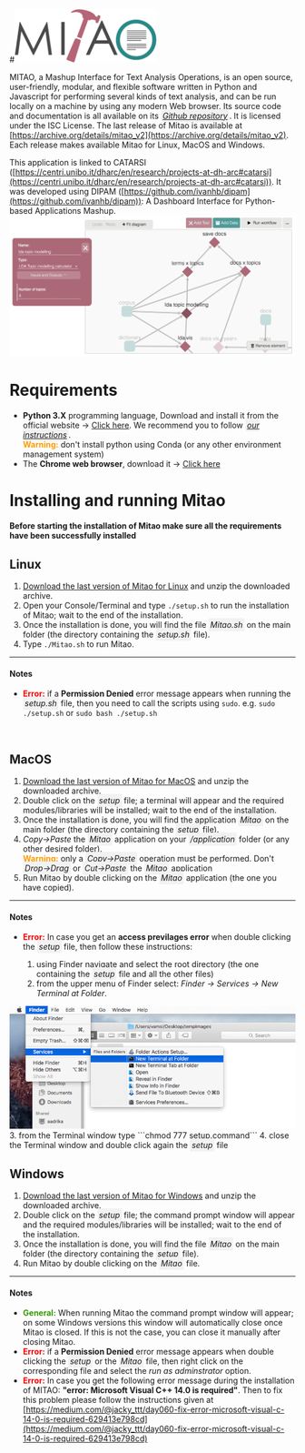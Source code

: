 <link rel="stylesheet" href="https://use.fontawesome.com/releases/v5.6.1/css/all.css" crossorigin="anonymous">

#<img src="doc/mitao_logo.png" alt="logo" width="250"/>

MITAO, a Mashup Interface for Text Analysis Operations, is an open source, user-friendly, modular, and flexible software written in Python and Javascript for performing several kinds of text analysis, and can be run locally on a machine by using any modern Web browser. Its source code and documentation is all available on its <i style="padding: 3px; background-color: #F2F2F2" class="fab fa-github"> <a href="https://github.com/catarsi/mitao">Github repository</a></i>. It is licensed under the ISC License. The last release of Mitao is available at [https://archive.org/details/mitao_v2](https://archive.org/details/mitao_v2). Each release makes available Mitao for Linux, MacOS and Windows.

This application is linked to CATARSI ([https://centri.unibo.it/dharc/en/research/projects-at-dh-arc#catarsi](https://centri.unibo.it/dharc/en/research/projects-at-dh-arc#catarsi)). It was developed using DIPAM  ([https://github.com/ivanhb/dipam](https://github.com/ivanhb/dipam)): A Dashboard Interface for Python-based Applications Mashup.
<img src="doc/mitao_screenshot.png" alt="screen"/>  

# Requirements
* **Python 3.X** programming language, Download and install it from the official website -> [Click here](https://www.python.org/downloads/). We recommend you to follow <i style="padding: 3px; background-color: #F2F2F2" class="fas fa-file"> <a href="doc/python_installation.pdf">our instructions</a></i>.<br><b style="color:#ff9a00">Warning:</b> don't install python using Conda (or any other environment management system)
* The **Chrome web browser**, download it -> [Click here](https://www.google.com/intl/en/chrome/)

# Installing and running Mitao
**Before starting the installation of Mitao make sure all the requirements have been successfully installed**

## Linux
1. [Download the last version of Mitao for Linux](https://archive.org/download/mitao2/mitao_v2.0.1_linux.zip) and unzip the downloaded archive.
1. Open your Console/Terminal and type `./setup.sh` to run the installation of Mitao; wait to the end of the installation.
2. Once the installation is done, you will find the file <i style="padding: 3px; background-color: #F2F2F2" class="fas fa-file"> Mitao.sh</i> on the main folder (the directory containing the <i style="padding: 3px; background-color: #F2F2F2" class="fas fa-file"> setup.sh</i> file).
3. Type `./Mitao.sh` to run Mitao.

---
#### Notes
* <b style="color:#ff0000	">Error:</b> if a **Permission Denied** error message appears when running the <i style="padding: 3px; background-color: #F2F2F2" class="fas fa-file"> setup.sh</i> file, then you need to call the scripts using `sudo`. e.g. `sudo ./setup.sh` or `sudo bash ./setup.sh`

<br>

## MacOS
1. [Download the last version of Mitao for MacOS](https://archive.org/download/mitao2/mitao_v2.0.1_macos.zip) and unzip the downloaded archive.
1. Double click on the <i style="padding: 3px; background-color: #F2F2F2" class="fas fa-file"> setup</i>  file; a terminal will appear and the required modules/libraries will be installed; wait to the end of the installation.
2. Once the installation is done, you will find the application  <i style="padding: 3px; background-color: #F2F2F2" class="fas fa-file"> Mitao</i> on the main folder (the directory containing the <i style="padding: 3px; background-color: #F2F2F2" class="fas fa-file"> setup</i> file).
3. *Copy->Paste* the <i style="padding: 3px; background-color: #F2F2F2" class="fas fa-file"> Mitao</i> application on your <i style="padding: 3px; background-color: #F2F2F2" class="fas fa-folder"> /application</i> folder (or any other desired folder).<br><b style="color:#ff9a00">Warning:</b> only a <i style="padding: 3px; background-color: #F2F2F2">Copy->Paste</i> operation must be performed. Don't <i style="padding: 3px; background-color: #F2F2F2">Drop->Drag</i> or <i style="padding: 3px; background-color: #F2F2F2">Cut->Paste</i> the <i style="padding: 3px; background-color: #F2F2F2" class="fas fa-file"> Mitao</i> application
4. Run Mitao by double clicking on the <i style="padding: 3px; background-color: #F2F2F2" class="fas fa-file"> Mitao</i> application (the one you have copied).

----
#### Notes
* <b style="color:#ff0000	">Error:</b> In case you get an **access previlages error** when double clicking the <i style="padding: 3px; background-color: #F2F2F2" class="fas fa-file"> setup</i> file, then follow these instructions:

	1. using Finder navigate and select the root directory (the one containing the <i style="padding: 3px; background-color: #F2F2F2" class="fas fa-file"> setup</i> file and all the other files)
	2. from the upper menu of Finder select: *Finder -> Services -> New Terminal at Folder*.
<img src="doc/macos_doc_open_doc_terminal.png" alt="screen"/>
	3. from the Terminal window type ```chmod 777 setup.command```
	4. close the Terminal window and double click again the <i style="padding: 3px; background-color: #F2F2F2" class="fas fa-file"> setup</i> file

<br>

## Windows
1. [Download the last version of Mitao for Windows](https://archive.org/download/mitao2/mitao_v2.0.1_windows.zip) and unzip the downloaded archive.
1. Double click on the <i style="padding: 3px; background-color: #F2F2F2" class="fas fa-file"> setup</i> file; the command prompt window will appear and the required modules/libraries will be installed; wait to the end of the installation.
2. Once the installation is done, you will find the file <i style="padding: 3px; background-color: #F2F2F2" class="fas fa-file"> Mitao</i> on the main folder (the directory containing the <i style="padding: 3px; background-color: #F2F2F2" class="fas fa-file"> setup</i> file).
3. Run Mitao by double clicking on the <i style="padding: 3px; background-color: #F2F2F2" class="fas fa-file"> Mitao</i> file.<br>

----
#### Notes

* <b style="color:#339900	">General:</b> When running Mitao the command prompt window will appear; on some Windows versions this window will automatically close once Mitao is closed. If this is not the case, you can close it manually after closing Mitao.  
* <b style="color:#ff0000	">Error:</b> if a **Permission Denied** error message appears when double clicking the <i style="padding: 3px; background-color: #F2F2F2" class="fas fa-file"> setup</i> or the <i style="padding: 3px; background-color: #F2F2F2" class="fas fa-file"> Mitao</i> file, then right click on the corresponding file and select the *run as adminstrator* option.
* <b style="color:#ff0000	">Error:</b> In case you get the following error message during the installation of MITAO: **"error: Microsoft Visual C++ 14.0 is required"**. Then to fix this problem please follow the instructions given at [https://medium.com/@jacky_ttt/day060-fix-error-microsoft-visual-c-14-0-is-required-629413e798cd](https://medium.com/@jacky_ttt/day060-fix-error-microsoft-visual-c-14-0-is-required-629413e798cd) 
